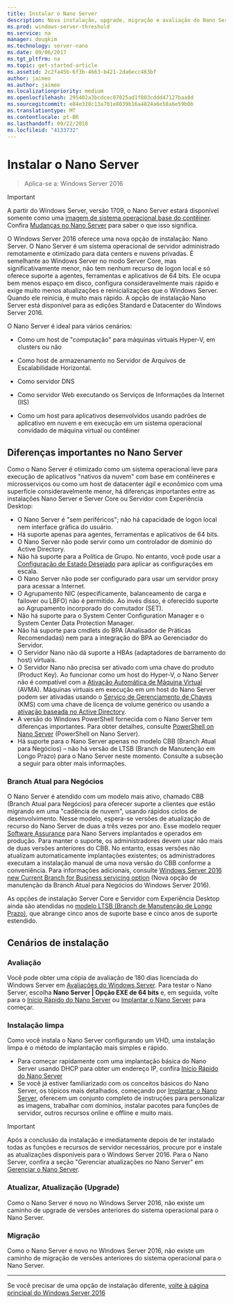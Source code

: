 ```yaml
---
title: Instalar o Nano Server
description: Nova instalação, upgrade, migração e avaliação do Nano Server
ms.prod: windows-server-threshold
ms.service: na
manager: dougkim
ms.technology: server-nano
ms.date: 09/06/2017
ms.tgt_pltfrm: na
ms.topic: get-started-article
ms.assetid: 2c2fa45b-6f3b-4663-b421-2da6ecc463bf
author: jaimeo
ms.author: jaimeo
ms.localizationpriority: medium
ms.openlocfilehash: 295402a3bcdcec07025ad1f803cddd47127baa8d
ms.sourcegitcommit: e84e328c13a701e8039b16a4824a6e58a6e59b0b
ms.translationtype: MT
ms.contentlocale: pt-BR
ms.lasthandoff: 09/22/2018
ms.locfileid: "4133732"
---
```

# Instalar o Nano Server

>Aplica-se a: Windows Server 2016

> [!IMPORTANT]
> A partir do Windows Server, versão 1709, o Nano Server estará disponível somente como uma [imagem de sistema operacional base do contêiner](/virtualization/windowscontainers/quick-start/using-insider-container-images#install-base-container-image). Confira [Mudanças no Nano Server](nano-in-semi-annual-channel.md) para saber o que isso significa. 

O Windows Server 2016 oferece uma nova opção de instalação: Nano Server. O Nano Server é um sistema operacional de servidor administrado remotamente e otimizado para data centers e nuvens privadas. É semelhante ao Windows Server no modo Server Core, mas significativamente menor, não tem nenhum recurso de logon local e só oferece suporte a agentes, ferramentas e aplicativos de 64 bits. Ele ocupa bem menos espaço em disco, configura consideravelmente mais rápido e exige muito menos atualizações e reinicializações que o Windows Server. Quando ele reinicia, é muito mais rápido. A opção de instalação Nano Server está disponível para as edições Standard e Datacenter do Windows Server 2016.  

O Nano Server é ideal para vários cenários:  
  
-   Como um host de "computação" para máquinas virtuais Hyper-V, em clusters ou não  
  
-   Como host de armazenamento no Servidor de Arquivos de Escalabilidade Horizontal.  
  
-   Como servidor DNS  
  
-   Como servidor Web executando os Serviços de Informações da Internet (IIS)  
  
-   Como um host para aplicativos desenvolvidos usando padrões de aplicativo em nuvem e em execução em um sistema operacional convidado de máquina virtual ou contêiner  
  
## Diferenças importantes no Nano Server

Como o Nano Server é otimizado como um sistema operacional leve para execução de aplicativos "nativos da nuvem" com base em contêineres e microsserviços ou como um host de datacenter ágil e econômico com uma superfície consideravelmente menor, há diferenças importantes entre as instalações Nano Server e Server Core ou Servidor com Experiência Desktop:

- O Nano Server é "sem periféricos"; não há capacidade de logon local nem interface gráfica do usuário.
- Há suporte apenas para agentes, ferramentas e aplicativos de 64 bits.
- O Nano Server não pode servir como um controlador de domínio do Active Directory.
- Não há suporte para a Política de Grupo. No entanto, você pode usar a [Configuração de Estado Desejado](https://msdn.microsoft.com/powershell/dsc/nanoDsc) para aplicar as configurações em escala.
- O Nano Server não pode ser configurado para usar um servidor proxy para acessar a Internet.
- O Agrupamento NIC (especificamente, balanceamento de carga e failover ou LBFO) não é permitido. Ao invés disso, é oferecido suporte ao Agrupamento incorporado do comutador (SET).
- Não há suporte para o System Center Configuration Manager e o System Center Data Protection Manager.
- Não há suporte para cmdlets do BPA (Analisador de Práticas Recomendadas) nem para a integração do BPA ao Gerenciador do Servidor.
- O Servidor Nano não dá suporte a HBAs (adaptadores de barramento do host) virtuais.
- O Servidor Nano não precisa ser ativado com uma chave do produto (Product Key). Ao funcionar como um host do Hyper-V, o Nano Server não é compatível com a [Ativação Automática de Máquina Virtual](https://technet.microsoft.com/library/dn303421%28v=ws.11%29.aspx) (AVMA). Máquinas virtuais em execução em um host do Nano Server podem ser ativadas usando o [Serviço de Gerenciamento de Chaves](https://technet.microsoft.com/library/jj612867(v=ws.11).aspx) (KMS) com uma chave de licença de volume genérico ou usando a [ativação baseada no Active Directory](https://technet.microsoft.com/library/dn502534(v=ws.11).aspx).
- A versão do Windows PowerShell fornecida com o Nano Server tem diferenças importantes. Para obter detalhes, consulte [PowerShell on Nano Server](PowerShell-on-Nano-Server.md) (PowerShell on Nano Server).
- Há suporte para o Nano Server apenas no modelo CBB (Branch Atual para Negócios) – não há versão de LTSB (Branch de Manutenção em Longo Prazo) para o Nano Server neste momento. Consulte a subseção a seguir para obter mais informações.

### Branch Atual para Negócios
O Nano Server é atendido com um modelo mais ativo, chamado CBB (Branch Atual para Negócios) para oferecer suporte a clientes que estão migrando em uma "cadência de nuvem", usando rápidos ciclos de desenvolvimento. Nesse modelo, espera-se versões de atualização de recurso do Nano Server de duas a três vezes por ano. Esse modelo requer [Software Assurance](https://www.microsoft.com/en-us/licensing/licensing-programs/software-assurance-default.aspx) para Nano Servers implantados e operados em produção. Para manter o suporte, os administradores devem usar não mais de duas versões anteriores do CBB. No entanto, essas versões não atualizam automaticamente implantações existentes; os administradores executam a instalação manual de uma nova versão do CBB conforme a conveniência. Para informações adicionais, consulte [Windows Server 2016 new Current Branch for Business servicing option](https://blogs.technet.microsoft.com/windowsserver/2016/07/12/windows-server-2016-new-current-branch-for-business-servicing-option/) (Nova opção de manutenção da Branch Atual para Negócios do Windows Server 2016).

As opções de instalação Server Core e Servidor com Experiência Desktop ainda são atendidas no [modelo LTSB (Branch de Manutenção de Longo Prazo)](https://support.microsoft.com/lifecycle#gp%2Fgp_msl_policy), que abrange cinco anos de suporte base e cinco anos de suporte estendido.

## Cenários de instalação

### Avaliação
Você pode obter uma cópia de avaliação de 180 dias licenciada do Windows Server em [Avaliações do Windows Server](https://www.microsoft.com/evalcenter/evaluate-windows-server-2016). Para testar o Nano Server, escolha **Nano Server | Opção EXE de 64 bits** e, em seguida, volte para o [Início Rápido do Nano Server](Nano-Server-Quick-Start.md) ou [Implantar o Nano Server](Deploy-Nano-Server.md) para começar.

### Instalação limpa
Como você instala o Nano Server configurando um VHD, uma instalação limpa é o método de implantação mais simples e rápido.

- Para começar rapidamente com uma implantação básica do Nano Server usando DHCP para obter um endereço IP, confira [Início Rápido do Nano Server](Nano-Server-Quick-Start.md) 
- Se você já estiver familiarizado com os conceitos básicos do Nano Server, os tópicos mais detalhados, começando por [Implantar o Nano Server](Deploy-Nano-Server.md), oferecem um conjunto completo de instruções para personalizar as imagens, trabalhar com domínios, instalar pacotes para funções de servidor, outros recursos online e offline e muito mais.

> [!IMPORTANT]  
> Após a conclusão da instalação e imediatamente depois de ter instalado todas as funções e recursos de servidor necessários, procure por e instale as atualizações disponíveis para o Windows Server 2016. Para o Nano Server, confira a seção "Gerenciar atualizações no Nano Server" em [Gerenciar o Nano Server](Manage-Nano-Server.md).

### Atualizar, Atualização (Upgrade)
Como o Nano Server é novo no Windows Server 2016, não existe um caminho de upgrade de versões anteriores do sistema operacional para o Nano Server.

### Migração
Como o Nano Server é novo no Windows Server 2016, não existe um caminho de migração de versões anteriores do sistema operacional para o Nano Server.
  
-------------------------------------
Se você precisar de uma opção de instalação diferente, [volte à página principal do Windows Server 2016](windows-server-2016.md) 

  


 
